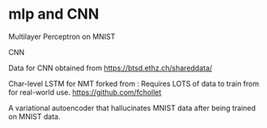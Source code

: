 # mlp and CNN



Multilayer Perceptron on MNIST


CNN

Data for CNN obtained from 
https://btsd.ethz.ch/shareddata/

Char-level LSTM for NMT forked from :
Requires LOTS of data to train from for real-world use.
https://github.com/fchollet

A variational autoencoder that hallucinates MNIST data after being trained on MNIST data.

